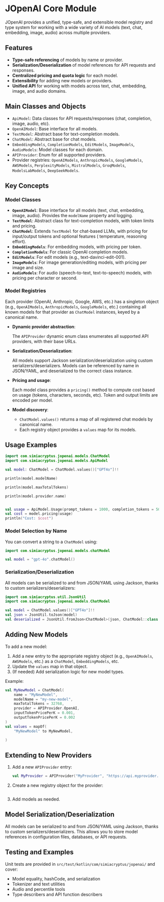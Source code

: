 # JOpenAI Core Module

JOpenAI provides a unified, type-safe, and extensible model registry and type system for working with a wide variety of
AI models (text, chat, embedding, image, audio) across multiple providers.

## Features

- **Type-safe referencing** of models by name or provider.
- **Serialization/Deserialization** of model references for API requests and responses.
- **Centralized pricing and quota logic** for each model.
- **Extensibility** for adding new models or providers.
- **Unified API** for working with models across text, chat, embedding, image, and audio domains.

## Main Classes and Objects

- `ApiModel`: Data classes for API requests/responses (chat, completion, image, audio, etc).
- `OpenAIModel`: Base interface for all models.
- `TextModel`: Abstract base for text-completion models.
- `ChatModel`: Abstract base for chat models.
- `EmbeddingModels`, `CompletionModels`, `EditModels`, `ImageModels`, `AudioModels`: Model classes for each domain.
- `APIProvider`: Enum for all supported providers.
- Provider registries: `OpenAIModels`, `AnthropicModels`, `GoogleModels`, `AWSModels`, `PerplexityModels`,
  `MistralModels`, `GroqModels`, `ModelsLabModels`, `DeepSeekModels`.

## Key Concepts

### Model Classes

- **`OpenAIModel`**: Base interface for all models (text, chat, embedding, image, audio). Provides the `modelName`
  property and logging.
- **`TextModel`**: Abstract class for text-completion models, with token limits and pricing.
- **`ChatModel`**: Extends `TextModel` for chat-based LLMs, with pricing for input/output tokens and optional features (
  temperature, reasoning effort).
- **`EmbeddingModels`**: For embedding models, with pricing per token.
- **`CompletionModels`**: For classic OpenAI completion models.
- **`EditModels`**: For edit models (e.g., text-davinci-edit-001).
- **`ImageModels`**: For image generation/editing models, with pricing per image and size.
- **`AudioModels`**: For audio (speech-to-text, text-to-speech) models, with pricing per character or second.

### Model Registries

Each provider (OpenAI, Anthropic, Google, AWS, etc.) has a singleton object (e.g., `OpenAIModels`, `AnthropicModels`,
`GoogleModels`, etc.) containing all known models for that provider as `ChatModel` instances, keyed by a canonical name.

- **Dynamic provider abstraction**:

  The `APIProvider` dynamic enum class enumerates all supported API providers, with their base URLs.

- **Serialization/Deserialization**:

  All models support Jackson serialization/deserialization using custom serializers/deserializers. Models can be
  referenced by name in JSON/YAML, and deserialized to the correct class instance.

- **Pricing and usage**:

  Each model class provides a `pricing()` method to compute cost based on usage (tokens, characters, seconds, etc).
  Token and output limits are encoded per model.

- **Model discovery**:
    - `ChatModel.values()` returns a map of all registered chat models by canonical name.
    - Each registry object provides a `values` map for its models.

## Usage Examples

```kotlin
import com.simiacryptus.jopenai.models.ChatModel
import com.simiacryptus.jopenai.models.ApiModel

val model: ChatModel = ChatModel.values()["GPT4o"]!!

println(model.modelName)

println(model.maxTotalTokens)

println(model.provider.name)


val usage = ApiModel.Usage(prompt_tokens = 1000, completion_tokens = 500)
val cost = model.pricing(usage)
println("Cost: $cost")
```

### Model Selection by Name

You can convert a string to a `ChatModel` using:

```kotlin
import com.simiacryptus.jopenai.models.chatModel

val model = "gpt-4o".chatModel()
```

### Serialization/Deserialization

All models can be serialized to and from JSON/YAML using Jackson, thanks to custom serializers/deserializers:

```kotlin
import com.simiacryptus.util.JsonUtil
import com.simiacryptus.jopenai.models.ChatModel

val model = ChatModel.values()["GPT4o"]!!
val json = JsonUtil.toJson(model)
val deserialized = JsonUtil.fromJson<ChatModel>(json, ChatModel::class.java)
```

## Adding New Models

To add a new model:

1. Add a new entry to the appropriate registry object (e.g., `OpenAIModels`, `AWSModels`, etc.) as a `ChatModel`,
   `EmbeddingModels`, etc.
2. Update the `values` map in that object.
3. (If needed) Add serialization logic for new model types.

Example:

```kotlin
val MyNewModel = ChatModel(
    name = "MyNewModel",
    modelName = "my-new-model",
    maxTotalTokens = 32768,
    provider = APIProvider.OpenAI,
    inputTokenPricePerK = 0.001,
    outputTokenPricePerK = 0.002
)
val values = mapOf(
    "MyNewModel" to MyNewModel,

)
```

## Extending to New Providers

1. Add a new `APIProvider` entry:
   ```kotlin
   val MyProvider = APIProvider("MyProvider", "https://api.myprovider.com/v1")
   ```
2. Create a new registry object for the provider:
   ```kotlin

   ```
3. Add models as needed.

## Model Serialization/Deserialization

All models can be serialized to and from JSON/YAML using Jackson, thanks to custom serializers/deserializers.
This allows you to store model references in configuration files, databases, or API requests.

## Testing and Examples

Unit tests are provided in `src/test/kotlin/com/simiacryptus/jopenai/` and cover:

- Model equality, hashCode, and serialization
- Tokenizer and text utilities
- Audio and percentile tools
- Type describers and API function describers
